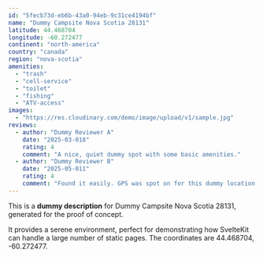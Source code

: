 ```yaml
---
id: "5fecb73d-eb6b-43a0-94eb-9c31ce4194bf"
name: "Dummy Campsite Nova Scotia 28131"
latitude: 44.468704
longitude: -60.272477
continent: "north-america"
country: "canada"
region: "nova-scotia"
amenities:
  - "trash"
  - "cell-service"
  - "toilet"
  - "fishing"
  - "ATV-access"
images:
  - "https://res.cloudinary.com/demo/image/upload/v1/sample.jpg"
reviews:
  - author: "Dummy Reviewer A"
    date: "2025-03-018"
    rating: 4
    comment: "A nice, quiet dummy spot with some basic amenities."
  - author: "Dummy Reviewer B"
    date: "2025-05-011"
    rating: 4
    comment: "Found it easily. GPS was spot on for this dummy location."
---
```


This is a **dummy description** for Dummy Campsite Nova Scotia 28131, generated for the proof of concept.

It provides a serene environment, perfect for demonstrating how SvelteKit can handle a large number of static pages. The coordinates are 44.468704, -60.272477.
